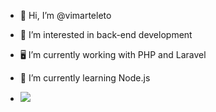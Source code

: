 - 👋 Hi, I’m @vimarteleto
- 👀 I’m interested in back-end development
- 🖥️ I’m currently working with PHP and Laravel
- 🌱 I’m currently learning Node.js

- <a href="https://www.linkedin.com/in/viniciusmarteleto/" target="_blank"><img src="https://img.shields.io/badge/-LinkedIn-%230077B5?style=for-the-badge&logo=linkedin&logoColor=white" target="blank"></a> 

<!---
vimarteleto/vimarteleto is a ✨ special ✨ repository because its `README.md` (this file) appears on your GitHub profile.
You can click the Preview link to take a look at your changes.
--->
